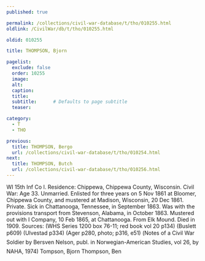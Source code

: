 ```yaml
---
published: true

permalink: /collections/civil-war-database/t/tho/010255.html
oldlink: /CivilWar/db/t/tho/010255.html

oldid: 010255

title: THOMPSON, Bjorn

pagelist:
  exclude: false
  order: 10255
  image: 
  alt:
  caption:
  title:
  subtitle:      # Defaults to page subtitle
  teaser:

category: 
  - T 
  - THO

previous:
  title: THOMPSON, Bergo
  url: /collections/civil-war-database/t/tho/010254.html  
next:
  title: THOMPSON, Butch
  url: /collections/civil-war-database/t/tho/010256.html   
---
```

WI 15th Inf Co I. Residence: Chippewa, Chippewa County, Wisconsin. Civil War: Age 33. Unmarried. Enlisted for three years on 5 Nov 1861 at Bloomer, Chippewa County, and mustered at Madison, Wisconsin, 20 Dec 1861. Private. Sick in Chattanooga, Tennessee, in September 1863. Was with the provisions transport from Stevenson, Alabama, in October 1863. Mustered out with I Company, 10 Feb 1865, at Chattanooga. From Elk Mound. Died in 1909. Sources: (WHS Series 1200 box 76-11; red book vol 20 p134) (Buslett p609) (Ulvestad p334) (Ager p280, photo; p316, e51) (&#147;Notes of a Civil War Soldier&#147; by Bersven Nelson, publ. in Norwegian-American Studies, vol 26, by NAHA, 1974) &#147;Tompson, Bjorn&#148; &#147;Thompson, Ben&#148;